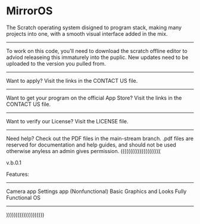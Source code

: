 # MirrorOS

The Scratch operating system disigned to program stack, making many projects into one, with a smooth visual interface added in the mix.
____________________________________________________
To work on this code, you'll need to download the scratch offline editor to adviod releaseing this immaturely into the puplic. New updates need 
to be uploaded to the version you pulled from.
____________________________________________________
Want to apply? Visit the links in the CONTACT US file.
____________________________________________________
Want to get your program on the official App Store? Visit the links in the CONTACT US file.
____________________________________________________
Want to verify our License? Visit the LICENSE file.
____________________________________________________
Need help? Check out the PDF files in the main-stream branch. .pdf files are reserved for documentation and help guides, and should not be used otherwise anyless an admin gives permission.
(((((((((((((((((((((

v.b.0.1

Features:
_________________
Camera app
Settings app (Nonfunctional)
Basic Graphics and Looks
Fully Functional OS
_________________

))))))))))))))))))))
